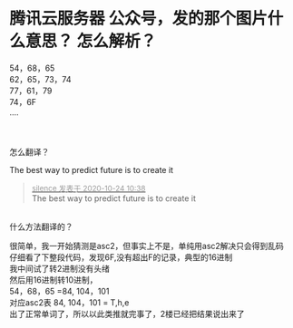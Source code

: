 # 腾讯云服务器 公众号，发的那个图片什么意思？ 怎么解析？


54，68，65<br />
62，65，73，74<br />
77，61，79<br />
74，6F<br />
....<br />
<br />
<br />
<br />
怎么翻译？

The best way to predict future is to create it

<div class="quote"><blockquote><font size="2"><a href="https://www.hostloc.com/forum.php?mod=redirect&amp;goto=findpost&amp;pid=9344721&amp;ptid=757889" target="_blank"><font color="#999999">silence 发表于 2020-10-24 10:38</font></a></font><br />
The best way to predict future is to create it</blockquote></div><br />
什么方法翻译的？<img id="aimg_P34oC" onclick="zoom(this, this.src, 0, 0, 0)" class="zoom" src="https://cdn.jsdelivr.net/gh/hishis/forum-master/public/images/patch.gif" onmouseover="img_onmouseoverfunc(this)" onload="thumbImg(this)" border="0" alt="" />

很简单，我一开始猜测是asc2，但事实上不是，单纯用asc2解决只会得到乱码<br />
仔细看了下整段代码，发现6F,没有超出F的记录，典型的16进制<br />
我中间试了转2进制没有头绪<br />
然后用16进制转10进制，<br />
54，68，65 =84, 104，101<br />
对应asc2表 84, 104，101 = T,h,e<br />
出了正常单词了，所以以此类推就完事了，2楼已经把结果说出来了<br />


